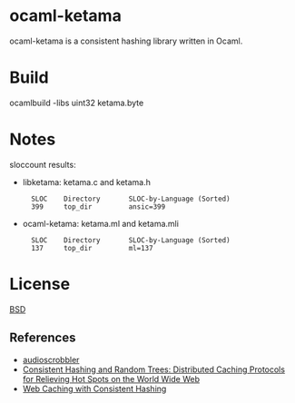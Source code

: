 
# ocaml-ketama

ocaml-ketama is a consistent hashing library written in Ocaml.

# Build

ocamlbuild -libs uint32 ketama.byte

# Notes

sloccount results:

* libketama: ketama.c and ketama.h

        SLOC    Directory       SLOC-by-Language (Sorted)
        399     top_dir         ansic=399

* ocaml-ketama: ketama.ml and ketama.mli

        SLOC    Directory       SLOC-by-Language (Sorted)
        137     top_dir         ml=137

# License

[BSD](http://creativecommons.org/licenses/BSD/)

## References

* [audioscrobbler](http://www.audioscrobbler.net/development/ketama/)
* [Consistent Hashing and Random Trees: Distributed Caching Protocols for Relieving Hot Spots on the World Wide Web](http://www.akamai.com/dl/technical_publications/ConsistenHashingandRandomTreesDistributedCachingprotocolsforrelievingHotSpotsontheworldwideweb.pdf)
* [Web Caching with Consistent Hashing](http://www8.org/w8-papers/2a-webserver/caching/paper2.html)
